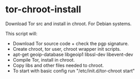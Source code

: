 tor-chroot-install
==================

Download Tor src and install in chroot. For Debian systems.

This script will:
* Download Tor source code + check the pgp signature.
* Create chroot, tor user, chroot wrapper init scripts.
* apt-get geoip-database libgeoip1 libssl-dev libevent-dev 
* Compile Tor, install in chroot.
* Copy libs and other files needed to chroot.
* To start with basic config run "/etc/init.d/tor-chroot start"